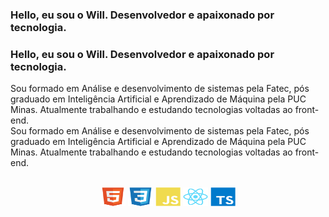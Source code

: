 ### Hello, eu sou o Will. Desenvolvedor e apaixonado por tecnologia.
### Hello, eu sou o Will. Desenvolvedor e apaixonado por tecnologia.

Sou formado em Análise e desenvolvimento de sistemas pela Fatec, pós graduado em Inteligência Artificial e Aprendizado de Máquina pela PUC Minas. Atualmente trabalhando e estudando tecnologias voltadas ao front-end. </br>
Sou formado em Análise e desenvolvimento de sistemas pela Fatec, pós graduado em Inteligência Artificial e Aprendizado de Máquina pela PUC Minas. Atualmente trabalhando e estudando tecnologias voltadas ao front-end.

<div align="center">

  <div style="display: inline_block" align="center"><br>
    <img align="center" alt="Will-HTML" height="30" width="40" src="https://raw.githubusercontent.com/devicons/devicon/master/icons/html5/html5-original.svg">
    <img align="center" alt="Will-CSS" height="30" width="40" src="https://raw.githubusercontent.com/devicons/devicon/master/icons/css3/css3-original.svg">
    <img align="center" alt="Will-Js" height="30" width="40" src="https://raw.githubusercontent.com/devicons/devicon/master/icons/javascript/javascript-plain.svg">
    <img align="center" alt="Will-React" height="30" width="40" src="https://raw.githubusercontent.com/devicons/devicon/master/icons/react/react-original.svg">
    <img align="center" alt="Will-Ts" height="30" width="40" src="https://raw.githubusercontent.com/devicons/devicon/master/icons/typescript/typescript-plain.svg">
  </div>  
  
</div>
